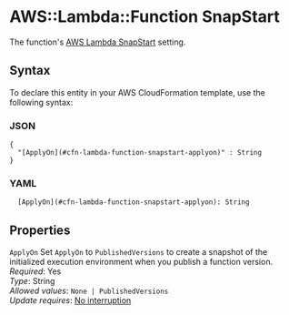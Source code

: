 # AWS::Lambda::Function SnapStart<a name="aws-properties-lambda-function-snapstart"></a>

The function's [AWS Lambda SnapStart](https://docs.aws.amazon.com/lambda/latest/dg/snapstart.html) setting\.

## Syntax<a name="aws-properties-lambda-function-snapstart-syntax"></a>

To declare this entity in your AWS CloudFormation template, use the following syntax:

### JSON<a name="aws-properties-lambda-function-snapstart-syntax.json"></a>

```
{
  "[ApplyOn](#cfn-lambda-function-snapstart-applyon)" : String
}
```

### YAML<a name="aws-properties-lambda-function-snapstart-syntax.yaml"></a>

```
  [ApplyOn](#cfn-lambda-function-snapstart-applyon): String
```

## Properties<a name="aws-properties-lambda-function-snapstart-properties"></a>

`ApplyOn` <a name="cfn-lambda-function-snapstart-applyon"></a>
Set `ApplyOn` to `PublishedVersions` to create a snapshot of the initialized execution environment when you publish a function version\.  
_Required_: Yes  
_Type_: String  
_Allowed values_: `None | PublishedVersions`  
_Update requires_: [No interruption](https://docs.aws.amazon.com/AWSCloudFormation/latest/UserGuide/using-cfn-updating-stacks-update-behaviors.html#update-no-interrupt)
